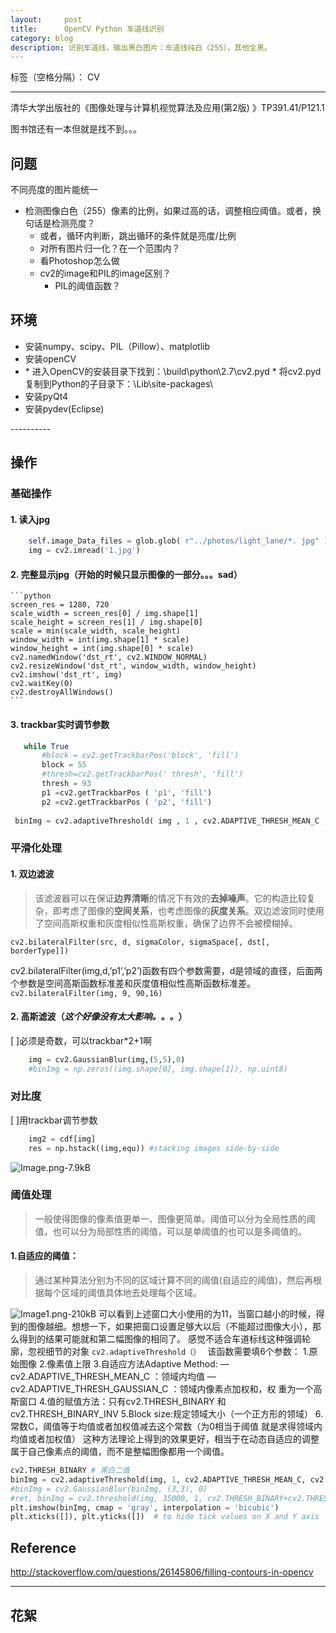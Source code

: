 ```yaml
---
layout:     post
title:      OpenCV Python 车道线识别
category: blog
description: 识别车道线，输出黑白图片：车道线纯白（255），其他全黑。
---
```


标签（空格分隔）： CV

---
清华大学出版社的《图像处理与计算机视觉算法及应用(第2版) 》TP391.41/P121.1

图书馆还有一本但就是找不到。。。


## 问题 
不同亮度的图片能统一

 - 检测图像白色（255）像素的比例，如果过高的话，调整相应阈值。或者，换句话是检测亮度？
	* 或者，循环内判断，跳出循环的条件就是亮度/比例
	* 对所有图片归一化？在一个范围内？
	* 看Photoshop怎么做
	* cv2的image和PIL的image区别？
		* PIL的阈值函数？

## 环境 
<ul>
 <li>安装numpy、scipy、PIL（Pillow）、matplotlib</li>
 <li>安装openCV <li>		
    * 进入OpenCV的安装目录下找到：\build\python\2.7\cv2.pyd
    * 将cv2.pyd复制到Python的子目录下：\Lib\site-packages\
 <li>安装pyQt4</li>
 <li>安装pydev(Eclipse)</li>
</ul>
----------


## 操作 ##



### 基础操作
#### 1. 读入jpg

```python
    self.image_Data_files = glob.glob( r"../photos/light_lane/*. jpg" )
    img = cv2.imread('1.jpg')
```

#### 2. **完整**显示jpg（开始的时候只显示图像的一部分。。。sad）

	```python 
    screen_res = 1280, 720
    scale_width = screen_res[0] / img.shape[1]
    scale_height = screen_res[1] / img.shape[0]
    scale = min(scale_width, scale_height)
    window_width = int(img.shape[1] * scale)
    window_height = int(img.shape[0] * scale)
    cv2.namedWindow('dst_rt', cv2.WINDOW_NORMAL)
    cv2.resizeWindow('dst_rt', window_width, window_height)
    cv2.imshow('dst_rt', img)
    cv2.waitKey(0)
    cv2.destroyAllWindows()
    ```
#### 3. **trackbar**实时调节参数
    
 ```python 
    while True 
        #block = cv2.getTrackbarPos('block', 'fill')
	    block = 55
	    #thresh=cv2.getTrackbarPos(' thresh', 'fill')
	    thresh = 93
	    p1 =cv2.getTrackbarPos ( 'p1', 'fill')
	    p2 =cv2.getTrackbarPos ( 'p2', 'fill')
	    
  binImg = cv2.adaptiveThreshold( img , 1 , cv2.ADAPTIVE_THRESH_MEAN_C , cv2.THRESH_BINARY, 11 , 2 )
 ```

### 平滑化处理
#### 1. 双边滤波

> 该滤波器可以在保证**边界清晰**的情况下有效的**去掉噪声**。它的构造比较复杂，即考虑了图像的**空间关系**，也考虑图像的**灰度关系**。双边滤波同时使用了空间高斯权重和灰度相似性高斯权重，确保了边界不会被模糊掉。


 `cv2.bilateralFilter(src, d, sigmaColor, sigmaSpace[, dst[, borderType]])`

cv2.bilateralFilter(img,d,’p1’,’p2’)函数有四个参数需要，d是领域的直径，后面两个参数是空间高斯函数标准差和灰度值相似性高斯函数标准差。
    `cv2.bilateralFilter(img, 9, 90,16)`
#### 2. 高斯滤波（*这个好像没有太大影响。。。*）
[ ]必须是奇数，可以trackbar*2+1啊
```python
    img = cv2.GaussianBlur(img,(5,5),0)
    #binImg = np.zeros((img.shape[0], img.shape[1]), np.uint8)
```
### 对比度
[ ]用trackbar调节参数
```python
    img2 = cdf[img]
    res = np.hstack((img,equ)) #stacking images side-by-side
```
![Image.png-7.9kB][1]

### 阈值处理
> 一般使得图像的像素值更单一、图像更简单。阈值可以分为全局性质的阈值，也可以分为局部性质的阈值，可以是单阈值的也可以是多阈值的。

#### 1.自适应的阈值：
> 通过某种算法分别为不同的区域计算不同的阈值(自适应的阈值)，然后再根据每个区域的阈值具体地去处理每个区域。

![Image1.png-210kB][2]
可以看到上述窗口大小使用的为11，当窗口越小的时候，得到的图像越细。想想一下，如果把窗口设置足够大以后（不能超过图像大小），那么得到的结果可能就和第二幅图像的相同了。
 感觉不适合车道标线这种强调轮廓，忽视细节的对象
		`cv2.adaptiveThreshold（） `
该函数需要填6个参数：
1.原始图像
2.像素值上限
3.自适应方法Adaptive Method: 
  — cv2.ADAPTIVE_THRESH_MEAN_C ：领域内均值
  — cv2.ADAPTIVE_THRESH_GAUSSIAN_C ：领域内像素点加权和，权 重为一个高斯窗口
4.值的赋值方法：只有cv2.THRESH_BINARY 和cv2.THRESH_BINARY_INV
5.Block size:规定领域大小（一个正方形的领域）
6.常数C，阈值等于均值或者加权值减去这个常数（为0相当于阈值 就是求得领域内均值或者加权值） 
这种方法理论上得到的效果更好，相当于在动态自适应的调整属于自己像素点的阈值，而不是整幅图像都用一个阈值。
    
```python
cv2.THRESH_BINARY # 黑白二值
binImg = cv2.adaptiveThreshold(img, 1, cv2.ADAPTIVE_THRESH_MEAN_C, cv2.THRESH_BINARY, 55, -3)#cv2.bilateralFilter(binImg, 9, 90,16)
#binImg = cv2.GaussianBlur(binImg, (3,3), 0)
#ret, binImg = cv2.threshold(img, 35000, 1, cv2.THRESH_BINARY+cv2.THRESH_OTSU)
plt.imshow(binImg, cmap = 'gray', interpolation = 'bicubic')
plt.xticks([]), plt.yticks([])  # to hide tick values on X and Y axis
```
## Reference 
http://stackoverflow.com/questions/26145806/filling-contours-in-opencv


----------
## 花絮 


  [1]: http://static.zybuluo.com/sixijinling/b5ze3we16g5z2t61qf6k5uwd/Image.png
  [2]: http://static.zybuluo.com/sixijinling/veryyqmvw9w7mdtd59nk65eu/Image1.png
